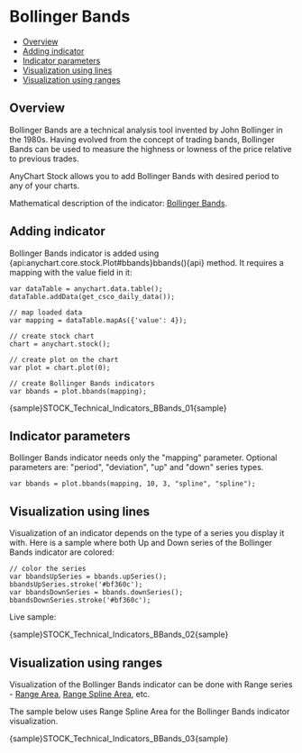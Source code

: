# Bollinger Bands

* [Overview](#overview)
* [Adding indicator](#adding_indicator)
* [Indicator parameters](#indicator_parameters)
* [Visualization using lines](#visualization_using_lines)
* [Visualization using ranges](#visualization_using_ranges)


## Overview

Bollinger Bands are a technical analysis tool invented by John Bollinger in the 1980s. Having evolved from the concept of trading bands, Bollinger Bands can be used to measure the highness or lowness of the price relative to previous trades.

AnyChart Stock allows you to add Bollinger Bands with desired period to any of your charts.

Mathematical description of the indicator: [Bollinger Bands](Mathematical_Description).

## Adding indicator

Bollinger Bands indicator is added using {api:anychart.core.stock.Plot#bbands}bbands(){api} method. It requires a mapping with the value field in it:

```
var dataTable = anychart.data.table();
dataTable.addData(get_csco_daily_data());

// map loaded data
var mapping = dataTable.mapAs({'value': 4});

// create stock chart
chart = anychart.stock();

// create plot on the chart
var plot = chart.plot(0);

// create Bollinger Bands indicators
var bbands = plot.bbands(mapping);
```

{sample}STOCK\_Technical\_Indicators\_BBands\_01{sample}


## Indicator parameters

Bollinger Bands indicator needs only the "mapping" parameter. Optional parameters are: "period", "deviation", "up" and "down" series types.

```
var bbands = plot.bbands(mapping, 10, 3, "spline", "spline");
```

## Visualization using lines

Visualization of an indicator depends on the type of a series you display it with. Here is a sample where both Up and Down series of the Bollinger Bands indicator are colored:

```
// color the series
var bbandsUpSeries = bbands.upSeries();
bbandsUpSeries.stroke('#bf360c');
var bbandsDownSeries = bbands.downSeries();
bbandsDownSeries.stroke('#bf360c');
```

Live sample:

{sample}STOCK\_Technical\_Indicators\_BBands\_02{sample}

## Visualization using ranges

Visualization of the Bollinger Bands indicator can be done with Range series - [Range Area](../Series/Range_Area), [Range Spline Area](../Series/Range_Spline_Area), etc. 

The sample below uses Range Spline Area for the Bollinger Bands indicator visualization.

{sample}STOCK\_Technical\_Indicators\_BBands\_03{sample}